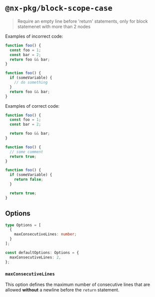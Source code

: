 # `@nx-pkg/block-scope-case`

> Require an empty line before 'return' statements, only for block statemenet with more than 2 nodes

Examples of incorrect code:

```ts
function foo() {
  const foo = 1;
  const bar = 2;
  return foo && bar;
}
```

```ts
function foo() {
  if (someVariable) {
    // do something
  }
  return foo && bar;
}
```

Examples of correct code:

```ts
function foo() {
  const foo = 1;
  const bar = 2;

  return foo && bar;
}
```

```ts
function foo() {
  // some comment
  return true;
}
```

```ts
function foo() {
  if (someVariable) {
    return false;
  }

  return true;
}
```

## Options

```ts
type Options = [
  {
    maxConsecutiveLines: number;
  }
];

const defaultOptions: Options = {
  maxConsecutiveLines: 2,
};
```

### `maxConsecutiveLines`

This option defines the maximum number of consecutive lines that are allowed **without** a newline before the
`return` statement.
